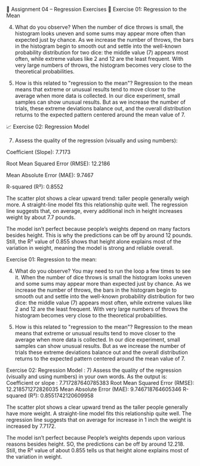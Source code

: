 
📘 Assignment 04 – Regression Exercises
🎲 Exercise 01: Regression to the Mean

4) What do you observe?
When the number of dice throws is small, the histogram looks uneven and some sums may appear more often than expected just by chance. As we increase the number of throws, the bars in the histogram begin to smooth out and settle into the well-known probability distribution for two dice: the middle value (7) appears most often, while extreme values like 2 and 12 are the least frequent. With very large numbers of throws, the histogram becomes very close to the theoretical probabilities.

5) How is this related to "regression to the mean"?
Regression to the mean means that extreme or unusual results tend to move closer to the average when more data is collected. In our dice experiment, small samples can show unusual results. But as we increase the number of trials, these extreme deviations balance out, and the overall distribution returns to the expected pattern centered around the mean value of 7.

📈 Exercise 02: Regression Model

7) Assess the quality of the regression (visually and using numbers):

Coefficient (Slope): 7.7173

Root Mean Squared Error (RMSE): 12.2186

Mean Absolute Error (MAE): 9.7467

R-squared (R²): 0.8552

The scatter plot shows a clear upward trend: taller people generally weigh more. A straight-line model fits this relationship quite well. The regression line suggests that, on average, every additional inch in height increases weight by about 7.7 pounds.

The model isn’t perfect because people’s weights depend on many factors besides height. This is why the predictions can be off by around 12 pounds. Still, the R² value of 0.855 shows that height alone explains most of the variation in weight, meaning the model is strong and reliable overall.

Exercise 01: Regression to the mean:

4) What do you observe? You may need to run the loop a few times to see it.
When the number of dice throws is small the histogram looks uneven and some sums may appear more than expected just by chance. As we increase the number of throws, the bars in the histogram begin to smooth out and settle into the well-known probability distribution for two dice: the middle value (7) appears most often, while extreme values like 2 and 12 are the least frequent. With very large numbers of throws the histogram becomes very close to the theoretical probabilities.

5) How is this related to "regression to the mean"?
Regression to the mean means that extreme or unusual results tend to move closer to the average when more data is collected. In our dice experiment, small samples can show unusual results. But as we increase the number of trials these extreme deviations balance out and the overall distribution returns to the expected pattern centered around the mean value of 7.

Exercise 02: Regression Model :
7) Assess the quality of the regression (visually and using numbers) in your own words.
   As the output is:  
Coefficient or slope  : 7.717287640785383
Root Mean Squared Error (RMSE): 12.218571272826035
Mean Absolute Error (MAE): 9.746718764605346
R-squared (R²): 0.8551742120609958

The scatter plot shows a clear upward trend as the taller people generally have more weight. A straight-line model fits this relationship quite well. The regression line suggests that on average for increase in 1 inch the weight is increased by 7.7172. 

The model isn’t perfect because People’s weights depends upon various  reasons besides height. SO, the predictions can be off by around 12.218. Still, the R² value of about 0.855 tells us that height alone explains most of the variation in weight.

